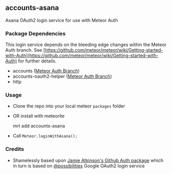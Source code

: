 ## accounts-asana

Asana OAuth2 login service for use with Meteor Auth

### Package Dependencies

This login service depends on the bleeding edge changes within the Meteor Auth branch. See [https://github.com/meteor/meteor/wiki/Getting-started-with-Auth](https://github.com/meteor/meteor/wiki/Getting-started-with-Auth) for further details.

* accounts ([Meteor Auth Branch](https://github.com/meteor/meteor/wiki/Getting-started-with-Auth))
* accounts-oauth2-helper ([Meteor Auth Branch](https://github.com/meteor/meteor/wiki/Getting-started-with-Auth))
* http

### Usage

* Clone the repo into your local meteor `packages` folder
* OR install with meteorite

    mrt add accounts-asana

* Call `Meteor.loginWithAsana();`

### Credits

* Shamelessly based upon [Jamie Atkinson's Github Auth package](https://github.com/Jabbslad/accounts-github) which in turn is based on [@possibilities](https://github.com/possibilities) Google OAuth2 login service

